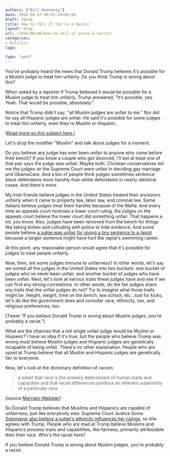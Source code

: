 ```yaml
---
authors: ["Bill Hennessy"]
date: 2016-06-07 00:02:24+00:00
draft: false
title: How to Tell If You're a Racist
layout: blog
url: /2016/06/06/how-to-tell-if-youre-a-racist/
categories:
- Politics
tags:

type: "post"
---
```


You've probably heard the news that Donald Trump believes it's possible for a Muslim judge to treat him unfairly. Do you think Trump is wrong about this?

When asked by a reporter if Trump believed it would be possible for a Muslim judge to treat him unfairly, Trump answered, "It’s possible, yes. Yeah. That would be possible, absolutely."

Notice that Trump didn't say, "all Muslim judges are unfair to me." Nor did he say all Hispanic judges are unfair. He said it's possible for some judges to treat him unfairly, even they're Muslim or Hispanic.

[[Read more on this subject here.](https://hennessysview.com/2016/06/06/muslim-judge/)]

Let's drop the modifier "Muslim" and talk about judges for a moment.

Do you believe any judge has ever been unfair to anyone who came before their bench? If you know a couple who got divorced, I'll bet at least one of that pair says the judge was unfair. Maybe both. Christian conservatives tell me the judges on the Supreme Court were unfair in deciding gay marriage and ObamaCare. And a ton of people think judges sometimes sentence black defendants more harshly than white defendants in nearly identical cases. And there's more.

My Irish friends believe judges in the United States treated their ancestors unfairly when it came to property law, labor law, and criminal law. Some Italians believe judges treat them harshly because of the Mafia. And every time an appeals court reverses a lower court ruling, the judges on the appeals court believe the lower court did something unfair. That happens a lot, you know. Also, judges have been removed from the bench for things like taking bribes and colluding with police to hide evidence. And some people believe [a judge was unfair for giving a tiny sentence to a rapist](https://www.buzzfeed.com/katiejmbaker/heres-the-powerful-letter-the-stanford-victim-read-to-her-ra?utm_term=.uavDL9zEW0#.go4mRLXW2a) because a longer sentence might have hurt the rapist's swimming career.

At this point, any reasonable person would agree that it's possible for judges to treat people unfairly.

Now, then, are some judges immune to unfairness? In other words, let's say we sorted all the judges in the United States into two buckets: one bucket of judges who've never been unfair, and another bucket of judges who have been unfair. Next, let's look at various traits these judges have and see if we can find any strong correlations. In other words, do the fair judges share any traits that the unfair judges do not? Try to imagine what those traits might be. Height, weight, time on the bench, law school, etc. Just for kicks, let's do like the government does and consider race, ethnicity, sex, and religious preferences, too.

[Tweet "If you believe Donald Trump is wrong about Muslim judges, you're probably a racist."]

What are the chances that a not single unfair judge would be Muslim or Hispanic? I have no idea if it's true, but the people who believe Trump was wrong must believe Muslim judges and Hispanic judges are genetically incapable of being unfair. There's no other explanation. People who are upset at Trump believe that all Muslim and Hispanic judges are genetically fair to everyone.

Now, let's look at the dictionary definition of racism:



> a belief that race is the primary determinant of human traits and capacities and that racial differences produce an inherent superiority of a particular race

[source [Merriam-Webster](https://www.merriam-webster.com/dictionary/racism)]



So Donald Trump believes that Muslims and Hispanics are capable of unfairness, just like everybody else. Supreme Court Justice Sonia [Sotomayor also believe a judge's ethnicity influences her rulings](https://www.nytimes.com/2009/05/15/us/15judge.html), so she agrees with Trump. People who are mad at Trump believe Muslims and Hispanics possess traits and capabilities, like fairness, primarily attributable their their race. Who's the racist here?

If you believe Donald Trump is wrong about Muslim judges, you're probably a racist.
